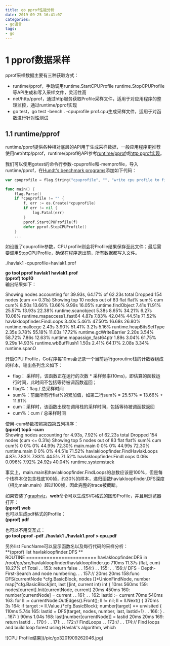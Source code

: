 ```yaml
---
title: go pprof性能分析
date: 2019-09-25 16:41:07
categories:
- go语言
tags:
- go
---
```


# 1 pprof数据采样
pprof采样数据主要有三种获取方式：  
* runtime/pprof，手动调用runtime.StartCPUProfile runtime.StopCPUProfile等API生成和写入采样文件，灵活性高
* net/http/pprof，通过http服务获取Profile采样文件，适用于对应用程序的整理监控，通过runtime/pprof实现
* go test，go test -bench . -cpuprofile prof.cpu生成采样文件，适用于对函数进行针对性测试

## 1.1 runtime/pprof
runtime/pprof提供各种相对底层的API用于生成采样数据，一般应用程序更推荐使用net/http/pprof，runtime/pprof的API参考[runtime/pprof](https://golang.org/pkg/runtime/pprof/)或[http pprof实现](https://github.com/golang/go/blob/release-branch.go1.9/src/net/http/pprof/pprof.go)。  

我们可以使用gotest的命令行参数-cpuprofile和-memprofile，导入runtime/pprof，在[Hundt's benchmark programs](https://github.com/hundt98847/multi-language-bench)添加如下代码：  
```go
var cpuprofile = flag.String("cpuprofile", "", "write cpu profile to file")

func main() {
    flag.Parse()
    if *cpuprofile != "" {
        f, err := os.Create(*cpuprofile)
        if err != nil {
            log.Fatal(err)
        }   
        pprof.StartCPUProfile(f)
        defer pprof.StopCPUProfile()
    }
    ...
```
如设置了cpuprofile参数，CPU profile则会将Profile结果保存至此文件；最后需要调用StopCPUProfile，确保在程序退出前，所有数据都写入文件。  

./havlak1 -cpuprofile=havlak1.prof  

**go tool pprof havlak1 havlak1.prof**  
**(pprof) top10**  
输出结果如下：  

Showing nodes accounting for 39.93s, 64.17% of 62.23s total
Dropped 154 nodes (cum <= 0.31s)
Showing top 10 nodes out of 83
      flat  flat%   sum%        cum   cum%
     8.50s 13.66% 13.66%      9.99s 16.05%  runtime.findObject
     7.41s 11.91% 25.57%     13.93s 22.38%  runtime.scanobject
     5.38s  8.65% 34.21%      6.27s 10.08%  runtime.mapaccess1_fast64
     4.87s  7.83% 42.04%     44.51s 71.52%  havlakloopfinder.FindLoops
     3.40s  5.46% 47.50%     16.68s 26.80%  runtime.mallocgc
     2.43s  3.90% 51.41%      3.21s  5.16%  runtime.heapBitsSetType
     2.35s  3.78% 55.18%     11.03s 17.72%  runtime.gcWriteBarrier
     2.20s  3.54% 58.72%      7.86s 12.63%  runtime.mapassign_fast64ptr
     1.89s  3.04% 61.75%      9.29s 14.93%  runtime.wbBufFlush1
     1.50s  2.41% 64.17%      2.08s  3.34%  runtime.spanO 

开启CPU Profile，Go程序每10ms会记录一个当前运行goroutine栈的计数器组成的样本，输出各列含义如下：  
* flag： 采样时，该函数正在运行的次数 * 采样频率(10ms)，即估算的函数运行时间，此时间不包括等待被调函数返回；
* flag%：flag / 总采样时间
* sum%：前面所有行flat%的累加值，如第二行sum% = 25.57% = 13.66% + 11.91%
* cum：采样时，该函数出现在调用栈的采样时间，包括等待被调函数返回
* cum%：cum / 总采样时间


使用-cum参数按照第四第五列排序：  
**(pprof) top5 -cum**  
Showing nodes accounting for 4.93s, 7.92% of 62.23s total
Dropped 154 nodes (cum <= 0.31s)
Showing top 5 nodes out of 83
      flat  flat%   sum%        cum   cum%
         0     0%     0%     44.99s 72.30%  main.main
         0     0%     0%     44.99s 72.30%  runtime.main
         0     0%     0%     44.51s 71.52%  havlakloopfinder.FindHavlakLoops
     4.87s  7.83%  7.83%     44.51s 71.52%  havlakloopfinder.FindLoops
     0.06s 0.096%  7.92%     24.92s 40.04%  runtime.systemstack 

事实上，main.main和havlakloopfinder.FindLoops的总数应该是100%，但是每个栈样本仅包含栈底100帧，约30%的样本，递归函数havlakloopfinder.DFS深度（相比main.main）超过100帧，因此完整的trace被截断。  

如果安装了[graphviz](http://www.graphviz.org/)，**web**命令可以生成SVG格式的图形Profile，并且用浏览器打开：  
**(pprof) web**  
也可以生成pdf格式的Profile：  
**(pprof) pdf**  

也可以不用交互式：  
**go tool pprof -pdf ./havlak1 ./havlak1.prof > cpu.pdf**  

另外list FuncName可以显示函数名以及每行代码的采样分析：  
**(pprof) list havlakloopfinder.DFS **  
ROUTINE ======================== havlakloopfinder.DFS in /root/go/src/havlakloopfinder/havlakloopfinder.go
     710ms     11.37s (flat, cum) 18.27% of Total
         .          .    153:	return false
         .          .    154:}
         .          .    155:
         .          .    156:// DFS - Depth-First-Search and node numbering.
         .          .    157://
      20ms       20ms    158:func DFS(currentNode *cfg.BasicBlock, nodes []*UnionFindNode, number map[*cfg.BasicBlock]int, last []int, current int) int {
      10ms      560ms    159:	nodes[current].Init(currentNode, current)
      20ms      450ms    160:	number[currentNode] = current
         .          .    161:
         .          .    162:	lastid := current
      70ms      540ms    163:	for ll := currentNode.OutEdges().Front(); ll != nil; ll = ll.Next() {
     370ms         3s    164:		if target := ll.Value.(*cfg.BasicBlock); number[target] == unvisited {
     110ms      5.74s    165:			lastid = DFS(target, nodes, number, last, lastid+1)
         .          .    166:		}
         .          .    167:	}
      90ms      1.04s    168:	last[number[currentNode]] = lastid
      20ms       20ms    169:	return lastid
         .          .    170:}
         .          .    171:
         .          .    172:// FindLoops
         .          .    173://
         .          .    174:// Find loops and build loop forest using Havlak's algorithm, which

  <div style="height: 80%; width: 80%">![CPU Profile结果](/pic/go3201909262046.jpg)</div>  
分析Profile结果发现，mapaccess1_fast64占用CPU采用时间最多，




